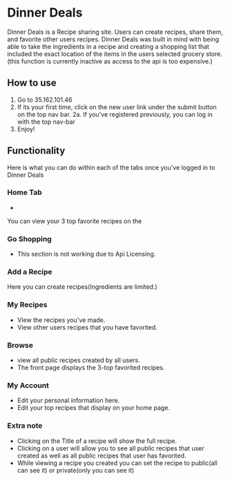 # Dinner Deals

Dinner Deals is a Recipe sharing site. Users can create recipes, share them, and favorite other users recipes.
Dinner Deals was built in mind with being able to take the ingredients in a recipe and creating a shopping list that included the exact location of the items in the users selected grocery store. (this function is currently inactive as access to the api is too expensive.)

## How to use

1. Go to 35.162.101.46
2. If its your first time, click on the new user link under the submit button on the top nav bar.
2a. If you've registered previously, you can log in with the top nav-bar
3. Enjoy!

## Functionality

Here is what you can do within each of the tabs once you've logged in to Dinner Deals
### Home Tab
*
You can view your 3 top favorite recipes on the
### Go Shopping

* This section is not working due to Api Licensing.
### Add a Recipe

Here you can create recipes(Ingredients are limited.)
### My Recipes

* View the recipes you've made.
* View other users recipes that you have favorited.
### Browse

* view all public recipes created by all users.
* The front page displays the 3-top favorited recipes.
### My Account

* Edit your personal information here.
* Edit your top recipes that display on your home page.

### Extra note

* Clicking on the Title of a recipe will show the full recipe.
* Clicking on a user will allow you to see all public recipes that user created as well as all public recipes that user has favorited.
* While viewing a recipe you created you can set the recipe to public(all can see it) or private(only you can see it)

